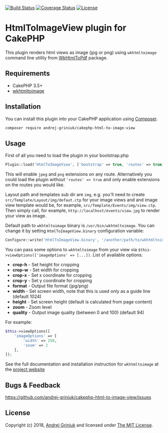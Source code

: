 [![Build Status](https://img.shields.io/travis/andrej-griniuk/cakephp-html-to-image-view/master.svg?style=flat-square)](https://travis-ci.org/andrej-griniuk/cakephp-html-to-image-view)
[![Coverage Status](https://img.shields.io/coveralls/andrej-griniuk/cakephp-html-to-image-view.svg?style=flat-square)](https://coveralls.io/r/andrej-griniuk/cakephp-html-to-image-view?branch=master)
[![License](https://img.shields.io/badge/license-MIT-blue.svg?style=flat-square)](LICENSE)

# HtmlToImageView plugin for CakePHP

This plugin renders html views as image (jpg or png) using `wkhtmltoimage` command line utility from [WkHtmlToPdf](https://wkhtmltopdf.org/) package.

## Requirements

- CakePHP 3.5+
- [wkhtmltoimage](https://wkhtmltopdf.org/)

## Installation

You can install this plugin into your CakePHP application using [Composer][composer].

```bash
composer require andrej-griniuk/cakephp-html-to-image-view
```

## Usage

First of all you need to load the plugin in your bootstrap.php

```php
Plugin::load('HtmlToImageView', ['bootstrap' => true, 'routes' => true]);
```

This will enable `jpeg` and `png` extensions on any route. Alternatively you could load the plugin without `'routes' => true` and only enable extensions on the routes you would like.

Layout path and templates sub dir are `img`, e.g. you'll need to create `src/Template/Layout/img/defaut.ctp` for your image views and and image view template would be, for example, `src/Template/Events/img/view.ctp`. Then simply call, for example, `http://localhost/events/view.jpg` to render your view as image.

Default path to `wkhtmltoimage` binary is `/usr/bin/wkhtmltoimage`. You can change it by setting `HtmlToImageView.binary` configuration variable:

```php
Configure::write('HtmlToImageView.binary', '/another/path/to/wkhtmltoimage');
```

You can pass some options to `wkhtmltoimage` from your view via `$this->viewOptions(['imageOptions' => [...])`. List of available options:
 - **crop-h** - Set height for cropping
 - **crop-w** - Set width for cropping
 - **crop-x** - Set x coordinate for cropping
 - **crop-y** - Set y coordinate for cropping
 - **format** - Output file format (jpg/png)
 - **width** - Set screen width, note that this is used only as a guide line (default 1024)
 - **height** - Set screen height (default is calculated from page content)
 - **zoom** - Zoom level
 - **quality** - Output image quality (between 0 and 100) (default 94)
 
For example:

```php
$this->viewOptions([
    'imageOptions' => [
        'width' => 250,
        'zoom' => 2
    ],
]);
```

See the full documentation and installation instruction for `wkhtmltoimage` at the [project website](https://wkhtmltopdf.org/)

## Bugs & Feedback

https://github.com/andrej-griniuk/cakephp-html-to-image-view/issues

## License

Copyright (c) 2018, [Andrej Griniuk][andrej-griniuk] and licensed under [The MIT License][mit].

[cakephp]:http://cakephp.org
[composer]:http://getcomposer.org
[mit]:http://www.opensource.org/licenses/mit-license.php
[andrej-griniuk]:https://github.com/andrej-griniuk
